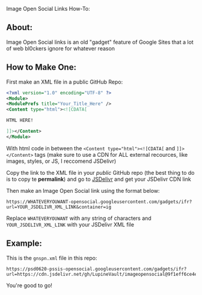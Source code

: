 Image Open Social Links How-To:

## About:
Image Open Social links is an old "gadget" feature of Google Sites that a lot  of web bl0ckers ignore for whatever reason


## How to Make One:
First make an XML file in a public GitHub Repo:
```xml
<?xml version="1.0" encoding="UTF-8" ?>
<Module>
<ModulePrefs title="Your_Title_Here" />
<Content type="html"><![CDATA[

HTML HERE!

]]></Content>
</Module>
```

With html code in between the `<Content type="html"><![CDATA[` and `]]></Content>` tags (make sure to use a CDN for ALL external recources, like images, styles, or JS, I reccomend JSDelivr)

Copy the link to the XML file in your *public* GitHub repo (the best thing to do is to copy te __permalink__) and go to [JSDelivr](https://www.jsdelivr.com/github) and get your JSDelivr CDN link

Then make an Image Open Social link using the format below:

`https://WHATEVERYOUWANT-opensocial.googleusercontent.com/gadgets/ifr?url=YOUR_JSDELIVR_XML_LINK&container=ig`

Replace `WHATEVERYOUWANT` with any string of characters and `YOUR_JSDELIVR_XML_LINK` with your JSDelivr XML file

## Example:
This is the `gnspn.xml` file in this repo:
```url
https://psd0620-pssis-opensocial.googleusercontent.com/gadgets/ifr?url=https://cdn.jsdelivr.net/gh/LupineVault/imageopensocial@9f1eff6ce4e7a418ad4783259673b2e9b71aca19/gnspn.xml&container=ig
```

You're good to go!
